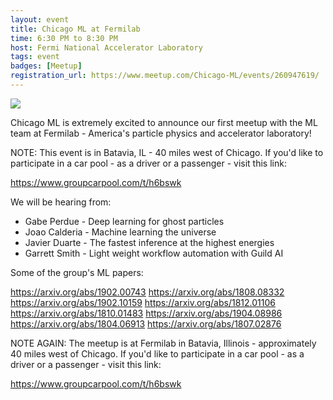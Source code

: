 ```yaml
---
layout: event
title: Chicago ML at Fermilab
time: 6:30 PM to 8:30 PM
host: Fermi National Accelerator Laboratory
tags: event
badges: [Meetup]
registration_url: https://www.meetup.com/Chicago-ML/events/260947619/
---
```


![](https://secure.meetupstatic.com/photos/event/b/7/2/7/highres_480766887.jpeg)

Chicago ML is extremely excited to announce our first meetup with the
ML team at Fermilab - America's particle physics and accelerator
laboratory!

NOTE: This event is in Batavia, IL - 40 miles west of Chicago. If
you'd like to participate in a car pool - as a driver or a passenger -
visit this link:

https://www.groupcarpool.com/t/h6bswk

We will be hearing from:

- Gabe Perdue - Deep learning for ghost particles
- Joao Calderia - Machine learning the universe
- Javier Duarte - The fastest inference at the highest energies
- Garrett Smith - Light weight workflow automation with Guild AI

Some of the group's ML papers:

https://arxiv.org/abs/1902.00743
https://arxiv.org/abs/1808.08332
https://arxiv.org/abs/1902.10159
https://arxiv.org/abs/1812.01106
https://arxiv.org/abs/1810.01483
https://arxiv.org/abs/1904.08986
https://arxiv.org/abs/1804.06913
https://arxiv.org/abs/1807.02876

NOTE AGAIN: The meetup is at Fermilab in Batavia, Illinois -
approximately 40 miles west of Chicago. If you'd like to participate
in a car pool - as a driver or a passenger - visit this link:

https://www.groupcarpool.com/t/h6bswk
